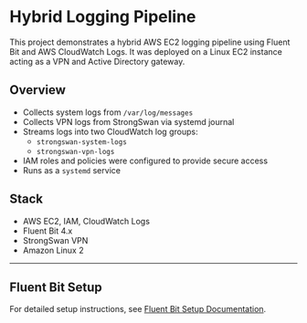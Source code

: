 # Hybrid Logging Pipeline

This project demonstrates a hybrid AWS EC2 logging pipeline using Fluent Bit and AWS CloudWatch Logs.
It was deployed on a Linux EC2 instance acting as a VPN and Active Directory gateway.

## Overview

- Collects system logs from `/var/log/messages`
- Collects VPN logs from StrongSwan via systemd journal
- Streams logs into two CloudWatch log groups:
  - `strongswan-system-logs`
  - `strongswan-vpn-logs`
- IAM roles and policies were configured to provide secure access
- Runs as a `systemd` service

## Stack

- AWS EC2, IAM, CloudWatch Logs
- Fluent Bit 4.x
- StrongSwan VPN
- Amazon Linux 2

---
## Fluent Bit Setup

For detailed setup instructions, see [Fluent Bit Setup Documentation](./fluentbit-setup.md).
